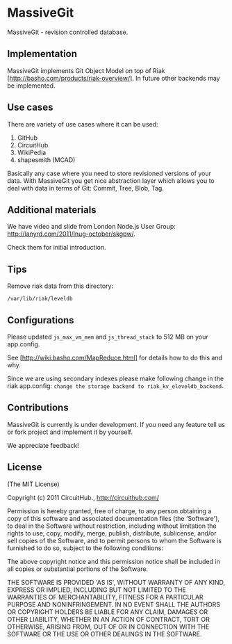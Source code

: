 # MassiveGit

MassiveGit - revision controlled database. 

## Implementation

MassiveGit implements Git Object Model  on top of Riak [http://basho.com/products/riak-overview/].
In future other backends may be implemented.

## Use cases

There are variety of use cases where it can be used:

1. GitHub
2. CircuitHub
3. WikiPedia
4. shapesmith (MCAD)

Basically any case where you need to store revisioned versions of your data. With MassiveGit you get nice abstraction layer which allows you to deal with data in terms of Git: Commit, Tree, Blob, Tag.

## Additional materials

We have video and slide from London Node.js User Group: http://lanyrd.com/2011/lnug-october/skgpw/.

Check them for initial introduction.

## Tips

Remove riak data from this directory:

`/var/lib/riak/leveldb`


## Configurations

Please updated `js_max_vm_mem` and `js_thread_stack` to 512 MB on your app.config.

See [http://wiki.basho.com/MapReduce.html] for details how to do this and why.

Since we are using secondary indexes please make following change in the riak app.config:
`change the storage backend to riak_kv_eleveldb_backend`.

## Contributions

MassiveGit is currently is under development. If you need any feature tell us or fork project and implement it by yourself.

We appreciate feedback!


## License

(The MIT License)

Copyright (c) 2011 CircuitHub., http://circuithub.com/

Permission is hereby granted, free of charge, to any person obtaining
a copy of this software and associated documentation files (the
'Software'), to deal in the Software without restriction, including
without limitation the rights to use, copy, modify, merge, publish,
distribute, sublicense, and/or sell copies of the Software, and to
permit persons to whom the Software is furnished to do so, subject to
the following conditions:

The above copyright notice and this permission notice shall be
included in all copies or substantial portions of the Software.

THE SOFTWARE IS PROVIDED 'AS IS', WITHOUT WARRANTY OF ANY KIND,
EXPRESS OR IMPLIED, INCLUDING BUT NOT LIMITED TO THE WARRANTIES OF
MERCHANTABILITY, FITNESS FOR A PARTICULAR PURPOSE AND NONINFRINGEMENT.
IN NO EVENT SHALL THE AUTHORS OR COPYRIGHT HOLDERS BE LIABLE FOR ANY
CLAIM, DAMAGES OR OTHER LIABILITY, WHETHER IN AN ACTION OF CONTRACT,
TORT OR OTHERWISE, ARISING FROM, OUT OF OR IN CONNECTION WITH THE
SOFTWARE OR THE USE OR OTHER DEALINGS IN THE SOFTWARE.

